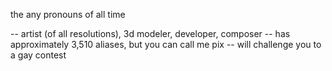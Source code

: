 the any pronouns of all time

-- artist (of all resolutions), 3d modeler, developer, composer
-- has approximately 3,510 aliases, but you can call me pix
-- will challenge you to a gay contest
